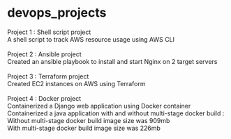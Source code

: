 # devops_projects

Project 1 : Shell script project\
A shell script to track AWS resource usage using AWS CLI\
\
Project 2 : Ansible project\
Created an ansible playbook to install and start Nginx on 2 target servers\
\
Project 3 : Terraform project\
Created EC2 instances on AWS using Terraform\
\
Project 4 : Docker project\
Containerized a Django web application using Docker container\
Containerized a java application with and without multi-stage docker build :\
Without multi-stage docker build image size was 909mb\
With multi-stage docker build image size was 226mb

